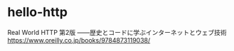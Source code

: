 # hello-http


Real World HTTP 第2版
――歴史とコードに学ぶインターネットとウェブ技術
https://www.oreilly.co.jp/books/9784873119038/
